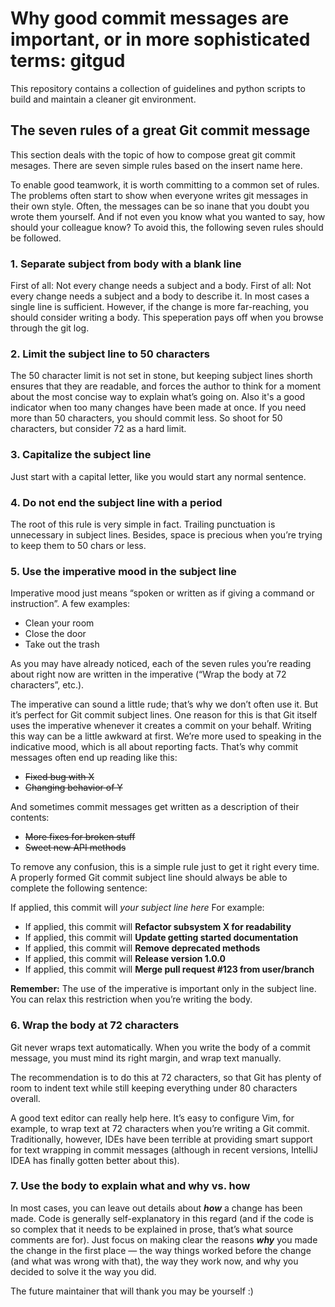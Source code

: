 # Why good commit messages are important, or in more sophisticated terms: gitgud
This repository contains a collection of guidelines and python scripts to build and maintain a cleaner git environment.

## The seven rules of a great Git commit message
This section deals with the topic of how to compose great git commit mesages. There are seven simple rules based on the insert name here.

To enable good teamwork, it is worth committing to a common set of rules. The problems often start to show when everyone writes git messages in their own style. Often, the messages can be so inane that you doubt you wrote them yourself. And if not even you know what you wanted to say, how should your colleague know? To avoid this, the following seven rules should be followed.
### 1. **Separate subject from body with a blank line**
First of all: Not every change needs a subject and a body. First of all: Not every change needs a subject and a body to describe it. In most cases a single line is sufficient. However, if the change is more far-reaching, you should consider writing a body. This speperation pays off when you browse through the git log.
### 2. **Limit the subject line to 50 characters**
The 50 character limit is not set in stone, but keeping subject lines shorth ensures that they are readable, and forces the author to think for a moment about the most concise way to explain what’s going on. Also it's a good indicator when too many changes have been made at once. If you need more than 50 characters, you should commit less. So shoot for 50 characters, but consider 72 as a hard limit.
### 3. **Capitalize the subject line**
Just start with a capital letter, like you would start any normal sentence.
### 4. **Do not end the subject line with a period**
The root of this rule is very simple in fact. Trailing punctuation is unnecessary in subject lines. Besides, space is precious when you’re trying to keep them to 50 chars or less.
### 5. **Use the imperative mood in the subject line**
Imperative mood just means “spoken or written as if giving a command or instruction”. A few examples:
* Clean your room
* Close the door
* Take out the trash

As you may have already noticed, each of the seven rules you’re reading about right now are written in the imperative (“Wrap the body at 72 characters”, etc.).

The imperative can sound a little rude; that’s why we don’t often use it. But it’s perfect for Git commit subject lines. One reason for this is that Git itself uses the imperative whenever it creates a commit on your behalf. Writing this way can be a little awkward at first. We’re more used to speaking in the indicative mood, which is all about reporting facts. That’s why commit messages often end up reading like this:
* ~~Fixed bug with X~~
* ~~Changing behavior of Y~~

And sometimes commit messages get written as a description of their contents:
* ~~More fixes for broken stuff~~
* ~~Sweet new API methods~~

To remove any confusion, this is a simple rule just to get it right every time. A properly formed Git commit subject line should always be able to complete the following sentence:

If applied, this commit will *your subject line here*
For example:
* If applied, this commit will **Refactor subsystem X for readability**
* If applied, this commit will **Update getting started documentation**
* If applied, this commit will **Remove deprecated methods**
* If applied, this commit will **Release version 1.0.0**
* If applied, this commit will **Merge pull request #123 from user/branch**
 
**Remember:** The use of the imperative is important only in the subject line. You can relax this restriction when you’re writing the body.

### 6. **Wrap the body at 72 characters**
Git never wraps text automatically. When you write the body of a commit message, you must mind its right margin, and wrap text manually.

The recommendation is to do this at 72 characters, so that Git has plenty of room to indent text while still keeping everything under 80 characters overall.

A good text editor can really help here. It’s easy to configure Vim, for example, to wrap text at 72 characters when you’re writing a Git commit. Traditionally, however, IDEs have been terrible at providing smart support for text wrapping in commit messages (although in recent versions, IntelliJ IDEA has finally gotten better about this).

### 7. **Use the body to explain what and why vs. how**
In most cases, you can leave out details about _**how**_ a change has been made. Code is generally self-explanatory in this regard (and if the code is so complex that it needs to be explained in prose, that’s what source comments are for). Just focus on making clear the reasons _**why**_ you made the change in the first place — the way things worked before the change (and what was wrong with that), the way they work now, and why you decided to solve it the way you did.

The future maintainer that will thank you may be yourself :)

